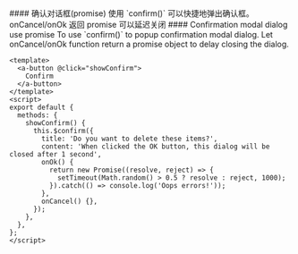 <cn>
#### 确认对话框(promise)
使用 `confirm()` 可以快捷地弹出确认框。onCancel/onOk 返回 promise 可以延迟关闭
</cn>

<us>
#### Confirmation modal dialog use promise
To use `confirm()` to popup confirmation modal dialog. Let onCancel/onOk function return a promise object to
delay closing the dialog.
</us>

```vue
<template>
  <a-button @click="showConfirm">
    Confirm
  </a-button>
</template>
<script>
export default {
  methods: {
    showConfirm() {
      this.$confirm({
        title: 'Do you want to delete these items?',
        content: 'When clicked the OK button, this dialog will be closed after 1 second',
        onOk() {
          return new Promise((resolve, reject) => {
            setTimeout(Math.random() > 0.5 ? resolve : reject, 1000);
          }).catch(() => console.log('Oops errors!'));
        },
        onCancel() {},
      });
    },
  },
};
</script>
```
